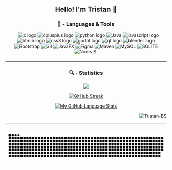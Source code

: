 <h2 align="center">Hello! I'm Tristan 👋 </h2>

###

<div align="center">

  <h3 align="center">🚀 - Languages & Tools</h3>

  <img width="12" />
  <img src="https://cdn.jsdelivr.net/gh/devicons/devicon/icons/c/c-original.svg" height="30" alt="c logo"  />
  <img src="https://profilinator.rishav.dev/skills-assets/cplusplus-original.svg" height="30" alt="cplusplus logo"  />
  <img src="https://cdn.jsdelivr.net/gh/devicons/devicon/icons/python/python-original.svg" height="30" alt="python logo"  />
  <img src="https://github.com/Tristan-BS/Tristan-BS/assets/98057075/43354666-6ab4-45ab-a023-864668be169d" height="30" alt="Java" />
  <img src="https://cdn.jsdelivr.net/gh/devicons/devicon/icons/javascript/javascript-original.svg" height="30" alt="javascript logo"  />
  <img src="https://cdn.jsdelivr.net/gh/devicons/devicon/icons/html5/html5-original.svg" height="30" alt="html5 logo"  />
  <img src="https://cdn.jsdelivr.net/gh/devicons/devicon/icons/css3/css3-original.svg" height="30" alt="css3 logo"  />
  <img src="https://cdn.jsdelivr.net/gh/devicons/devicon/icons/godot/godot-original.svg" height="30" alt="godot logo"  />
  <img src="https://cdn.jsdelivr.net/gh/devicons/devicon/icons/qt/qt-original.svg" height="30" alt="qt logo"  />
  <img src="https://cdn.jsdelivr.net/gh/devicons/devicon/icons/blender/blender-original.svg" height="30" alt="blender logo"  />
  <img src="https://profilinator.rishav.dev/skills-assets/bootstrap-plain.svg" height="30" alt="Bootstrap" />
  <img src="https://profilinator.rishav.dev/skills-assets/git-scm-icon.svg" height="30" alt="Git" />
  <img src="https://github.com/user-attachments/assets/28d3065b-a594-49c1-8b55-bbcc1e5c447a" height="30" alt="JavaFX" />
  <img src="https://skillicons.dev/icons?i=figma" height="30" alt="Figma" /> 
  <img src="https://skillicons.dev/icons?i=maven" height="30" alt="Maven" />
  <img src="https://skillicons.dev/icons?i=mysql" height="30" alt="MySQL" />
  <img src="https://skillicons.dev/icons?i=sqlite" height="30" alt="SQLITE" /> 
  <img src="https://skillicons.dev/icons?i=nodejs" height="30" alt="NodeJS" /> 
  <img src="https://skillicons.dev/icons?i=" height="30" alt="" />
  




</div>

###
---
###

</div>
<h3 align="center">🔍 - Statistics</h3>
<div align="center">
<img align="center" src="http://github-profile-summary-cards.vercel.app/api/cards/profile-details?username=Tristan-BS&theme=tokyonight" height="180em" />

[![GitHub Streak](https://streak-stats-eight.vercel.app?user=Tristan-BS&theme=midnight-purple&hide_border=true&date_format=j%20M%5B%20Y%5D)](https://git.io/streak-stats)

[![My GitHub Language Stats](https://github-readme-stats.vercel.app/api/top-langs/?username=Tristan-BS&langs_count=5&theme=tokyonight)]()

<p align="right"> <img src="https://komarev.com/ghpvc/?username=Tristan-BS&label=Profile%20views&color=blueviolet&style=flat" alt="Tristan-BS" /> </p>
</div>

---

###

<picture>
  <source media="(prefers-color-scheme: dark)" srcset="https://raw.githubusercontent.com/platane/platane/output/github-contribution-grid-snake-dark.svg">
  <source media="(prefers-color-scheme: light)" srcset="https://raw.githubusercontent.com/platane/platane/output/github-contribution-grid-snake.svg">
  <img alt="github contribution grid snake animation" src="https://raw.githubusercontent.com/platane/platane/output/github-contribution-grid-snake.svg">
</picture>

